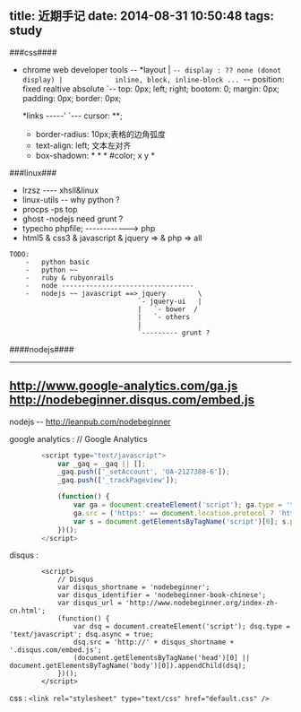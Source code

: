 title: 近期手记
date: 2014-08-31 10:50:48
tags: study
---

###css####
- chrome web developer tools --
     *layout                   |
                                `-- display : ?? none (donot display)
                                |             inline, block, inline-block ...
                                `-- position: fixed realtive absolute
                                `-- top: 0px; left; right; bootom: 0;
        margin: 0px; padding: 0px; border: 0px;

    *links    -----'
                    `--- cursor: **;
    * border-radius: 10px;表格的边角弧度
    * text-align: left; 文本左对齐
    * box-shadown: * * * #color; x y *
    


###linux###


- lrzsz ---- xhsll&linux
- linux-utils -- why python ?
- procps -ps top
- ghost -nodejs need grunt ?
- typecho phpfile; ------------> php
- html5 & css3 & javascript & jquery => & php => all


```
TODO:
    -   python basic
    -   python ~~
    -   ruby & rubyonrails
    -   node ---------------------------------  
    -   nodejs ~~ javascript ==> jquery        \
                                `- jquery-ui   |
                                |   `- bower  /
                                |   `- others
                                |  
                                `--------- grunt ?
```


<!--more-->

####nodejs####

-----------------------------
http://www.google-analytics.com/ga.js
http://nodebeginner.disqus.com/embed.js
----------------------------
nodejs --
      http://leanpub.com/nodebeginner

google analytics :
            // Google Analytics
``` javascript
        <script type="text/javascript">
            var _gaq = _gaq || [];
            _gaq.push(['_setAccount', 'UA-2127388-6']);
            _gaq.push(['_trackPageview']);

            (function() {
                var ga = document.createElement('script'); ga.type = 'text/javascript'; ga.async = true;
                ga.src = ('https:' == document.location.protocol ? 'https://ssl' : 'http://www') + '.google-analytics.com/ga.js';
                var s = document.getElementsByTagName('script')[0]; s.parentNode.insertBefore(ga, s);
            })();
        </script>
```
disqus :
```
        <script>
            // Disqus
            var disqus_shortname = 'nodebeginner';
            var disqus_identifier = 'nodebeginner-book-chinese';
            var disqus_url = 'http://www.nodebeginner.org/index-zh-cn.html';
            (function() {
                var dsq = document.createElement('script'); dsq.type = 'text/javascript'; dsq.async = true;
                dsq.src = 'http://' + disqus_shortname + '.disqus.com/embed.js';
                (document.getElementsByTagName('head')[0] || document.getElementsByTagName('body')[0]).appendChild(dsq);
            })();
        </script>
```

css :
        ``<link rel="stylesheet" type="text/css" href="default.css" />``



